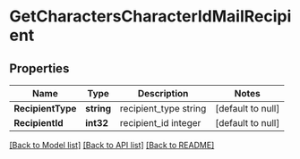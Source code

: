 # GetCharactersCharacterIdMailRecipient

## Properties
Name | Type | Description | Notes
------------ | ------------- | ------------- | -------------
**RecipientType** | **string** | recipient_type string | [default to null]
**RecipientId** | **int32** | recipient_id integer | [default to null]

[[Back to Model list]](../README.md#documentation-for-models) [[Back to API list]](../README.md#documentation-for-api-endpoints) [[Back to README]](../README.md)


